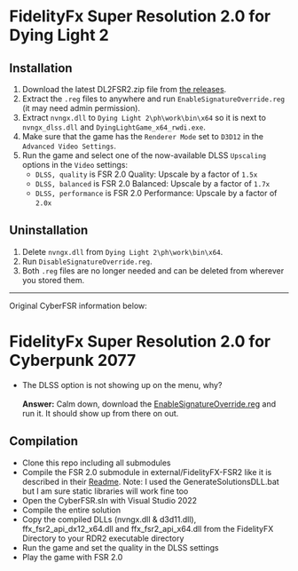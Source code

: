 # FidelityFx Super Resolution 2.0 for Dying Light 2

## Installation

1. Download the latest DL2FSR2.zip file from [the releases](https://github.com/mnxn/DL2FSR2/releases).
2. Extract the `.reg` files to anywhere and run `EnableSignatureOverride.reg` (it may need admin permission).
3. Extract `nvngx.dll` to `Dying Light 2\ph\work\bin\x64` so it is next to `nvngx_dlss.dll` and
   `DyingLightGame_x64_rwdi.exe`.
4. Make sure that the game has the `Renderer Mode` set to `D3D12` in the `Advanced Video Settings`.
5. Run the game and select one of the now-available DLSS `Upscaling` options in the `Video` settings:
    - `DLSS, quality` is FSR 2.0 Quality: Upscale by a factor of `1.5x`
    - `DLSS, balanced` is FSR 2.0 Balanced: Upscale by a factor of `1.7x`
    - `DLSS, performance` is FSR 2.0 Performance: Upscale by a factor of `2.0x`

## Uninstallation

1. Delete `nvngx.dll` from `Dying Light 2\ph\work\bin\x64`.
2. Run `DisableSignatureOverride.reg`.
3. Both `.reg` files are no longer needed and can be deleted from wherever you stored them.

---

Original CyberFSR information below:

# FidelityFx Super Resolution 2.0 for Cyberpunk 2077

- The DLSS option is not showing up on the menu, why?
<br><br><b>Answer:</b> Calm down, download the [EnableSignatureOverride.reg](https://github.com/AkiraJkr/RDRFSR2/releases/download/v1.1/EnableSignatureOverride.reg) and run it. It should show up from there on out.

## Compilation

* Clone this repo including all submodules
* Compile the FSR 2.0 submodule in external/FidelityFX-FSR2 like it is described in their [Readme](https://github.com/GPUOpen-Effects/FidelityFX-FSR2#quick-start-checklist). Note: I used the GenerateSolutionsDLL.bat but I am sure static libraries will work fine too
* Open the CyberFSR.sln with Visual Studio 2022
* Compile the entire solution
* Copy the compiled DLLs (nvngx.dll & d3d11.dll), ffx_fsr2_api_dx12_x64.dll and ffx_fsr2_api_x64.dll from the FidelityFX Directory to your RDR2 executable directory
* Run the game and set the quality in the DLSS settings
* Play the game with FSR 2.0
